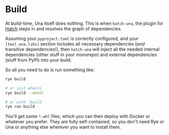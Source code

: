 # Build

At build-time, Una itself does nothing.
This is when `hatch-una`, the plugin for [Hatch](https://hatch.pypa.io/) steps in and resolves the graph of dependencies.

Assuming your `pyproject.toml` is correctly configured, and your `[tool.una.libs]` section includes all necessary dependencies (_and_ transitive dependencies!),
then `hatch-una` will inject all the needed internal dependencies (other stuff in your monorepo) and external dependencies (stuff from PyPI) into your build.

So all you need to do is run something like:
```bash
rye build

# or just wheels
rye build --wheel

# or with `build`
rye run build
```

You'll get some `*.whl` files, which you can then deploy with Docker or whatever you prefer.
They are fully self-contained, so you don't need Rye or Una or anything else wherever you want to install them.
